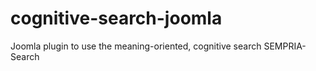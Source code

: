 # cognitive-search-joomla
Joomla plugin to use the meaning-oriented, cognitive search SEMPRIA-Search
